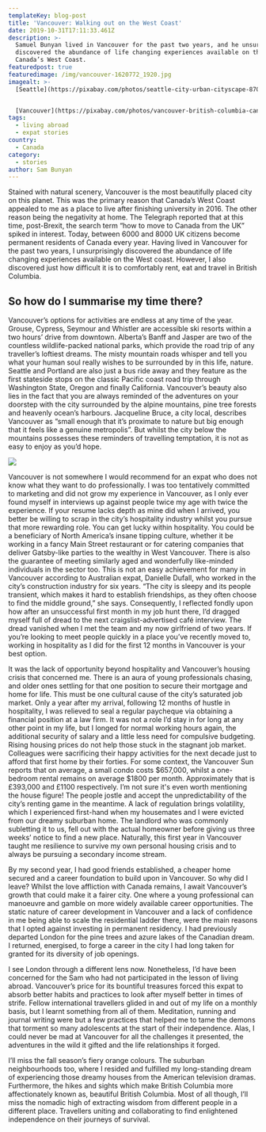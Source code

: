```yaml
---
templateKey: blog-post
title: 'Vancouver: Walking out on the West Coast'
date: 2019-10-31T17:11:33.461Z
description: >-
  Samuel Bunyan lived in Vancouver for the past two years, and he unsurprisingly
  discovered the abundance of life changing experiences available on the
  Canada’s West Coast.
featuredpost: true
featuredimage: /img/vancouver-1620772_1920.jpg
imagealt: >-
  [Seattle](https://pixabay.com/photos/seattle-city-urban-cityscape-870282/)


  [Vancouver](https://pixabay.com/photos/vancouver-british-columbia-canada-1620772/)
tags:
  - living abroad
  - expat stories
country:
  - Canada
category:
  - stories
author: Sam Bunyan
---
```

Stained with natural scenery, Vancouver is the most beautifully placed city on this planet. This was the primary reason that Canada’s West Coast appealed to me as a place to live after finishing university in 2016. The other reason being the negativity at home. The Telegraph reported that at this time, post-Brexit, the search term “how to move to Canada from the UK” spiked in interest. Today, between 6000 and 8000 UK citizens become permanent residents of Canada every year. Having lived in Vancouver for the past two years, I unsurprisingly discovered the abundance of life changing experiences available on the West coast. However, I also discovered just how difficult it is to comfortably rent, eat and travel in British Columbia. 

## So how do I summarise my time there? 

Vancouver’s options for activities are endless at any time of the year. Grouse, Cypress, Seymour and Whistler are accessible ski resorts within a two hours’ drive from downtown. Alberta’s Banff and Jasper are two of the countless wildlife-packed national parks, which provide the road trip of any traveller’s loftiest dreams. The misty mountain roads whisper and tell you what your human soul really wishes to be surrounded by in this life, nature. Seattle and Portland are also just a bus ride away and they feature as the first stateside stops on the classic Pacific coast road trip through Washington State, Oregon and finally California. Vancouver’s beauty also lies in the fact that you are always reminded of the adventures on your doorstep with the city surrounded by the alpine mountains, pine tree forests and heavenly ocean’s harbours. Jacqueline Bruce, a city local, describes Vancouver as “small enough that it’s proximate to nature but big enough that it feels like a genuine metropolis”. But whilst the city below the mountains possesses these reminders of travelling temptation, it is not as easy to enjoy as you’d hope. 

![](/img/seattle-870282_1920.jpg)

Vancouver is not somewhere I would recommend for an expat who does not know what they want to do professionally. I was too tentatively committed to marketing and did not grow my experience in Vancouver, as I only ever found myself in interviews up against people twice my age with twice the experience. If your resume lacks depth as mine did when I arrived, you better be willing to scrap in the city’s hospitality industry whilst you pursue that more rewarding role. You can get lucky within hospitality. You could be a beneficiary of North America’s insane tipping culture, whether it be working in a fancy Main Street restaurant or for catering companies that deliver Gatsby-like parties to the wealthy in West Vancouver. There is also the guarantee of meeting similarly aged and wonderfully like-minded individuals in the sector too. This is not an easy achievement for many in Vancouver according to Australian expat, Danielle Dufall, who worked in the city’s construction industry for six years. “The city is sleepy and its people transient, which makes it hard to establish friendships, as they often choose to find the middle ground,” she says. Consequently, I reflected fondly upon how after an unsuccessful first month in my job hunt there, I’d dragged myself full of dread to the next craigslist-advertised café interview. The dread vanished when I met the team and my now girlfriend of two years. If you’re looking to meet people quickly in a place you’ve recently moved to, working in hospitality as I did for the first 12 months in Vancouver is your best option. 

It was the lack of opportunity beyond hospitality and Vancouver’s housing crisis that concerned me. There is an aura of young professionals chasing, and older ones settling for that one position to secure their mortgage and home for life. This must be one cultural cause of the city’s saturated job market. Only a year after my arrival, following 12 months of hustle in hospitality, I was relieved to seal a regular paycheque via obtaining a financial position at a law firm. It was not a role I’d stay in for long at any other point in my life, but I longed for normal working hours again, the additional security of salary and a little less need for compulsive budgeting. Rising housing prices do not help those stuck in the stagnant job market. Colleagues were sacrificing their happy activities for the next decade just to afford that first home by their forties. For some context, the Vancouver Sun reports that on average, a small condo costs $657,000, whilst a one-bedroom rental remains on average $1800 per month. Approximately that is £393,000 and £1100 respectively.  I’m not sure it's even worth mentioning the house figure! The people jostle and accept the unpredictability of the city’s renting game in the meantime. A lack of regulation brings volatility, which I experienced first-hand when my housemates and I were evicted from our dreamy suburban home. The landlord who was commonly subletting it to us, fell out with the actual homeowner before giving us three weeks’ notice to find a new place. Naturally, this first year in Vancouver taught me resilience to survive my own personal housing crisis and to always be pursuing a secondary income stream.

By my second year, I had good friends established, a cheaper home secured and a career foundation to build upon in Vancouver. So why did I leave? Whilst the love affliction with Canada remains, I await Vancouver’s growth that could make it a fairer city. One where a young professional can manoeuvre and gamble on more widely available career opportunities. The static nature of career development in Vancouver and a lack of confidence in me being able to scale the residential ladder there, were the main reasons that I opted against investing in permanent residency. I had previously departed London for the pine trees and azure lakes of the Canadian dream. I returned, energised, to forge a career in the city I had long taken for granted for its diversity of job openings. 

I see London through a different lens now. Nonetheless, I’d have been concerned for the Sam who had not participated in the lesson of living abroad. Vancouver’s price for its bountiful treasures forced this expat to absorb better habits and practices to look after myself better in times of strife. Fellow international travellers glided in and out of my life on a monthly basis, but I learnt something from all of them. Meditation, running and journal writing were but a few practices that helped me to tame the demons that torment so many adolescents at the start of their independence. Alas, I could never be mad at Vancouver for all the challenges it presented, the adventures in the wild it gifted and the life relationships it forged.

I’ll miss the fall season’s fiery orange colours. The suburban neighbourhoods too, where I resided and fulfilled my long-standing dream of experiencing those dreamy houses from the American television dramas. Furthermore, the hikes and sights which make British Columbia more affectionately known as, beautiful British Columbia. Most of all though, I’ll miss the nomadic high of extracting wisdom from different people in a different place. Travellers uniting and collaborating to find enlightened independence on their journeys of survival.

